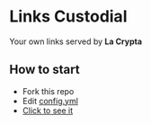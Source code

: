 # Links Custodial

Your own links served by **La Crypta**

## How to start

- Fork this repo
- Edit [config.yml](./edit/main/config.yml)
- [Click to see it](https://custodial.lacrypta.ar/referrer)
